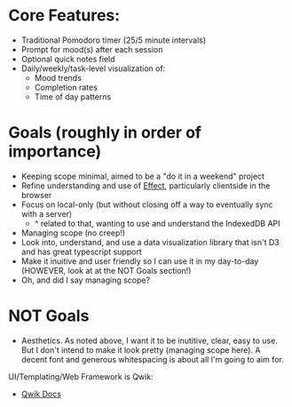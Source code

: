 # Core Features:

- Traditional Pomodoro timer (25/5 minute intervals)
- Prompt for mood(s) after each session
- Optional quick notes field
- Daily/weekly/task-level visualization of:
    - Mood trends
    - Completion rates
    - Time of day patterns


# Goals (roughly in order of importance)
- Keeping scope minimal, aimed to be a "do it in a weekend" project
- Refine understanding and use of [Effect](https://effect.website), particularly clientside in the browser
- Focus on local-only (but without closing off a way to eventually sync with a server)
    - ^ related to that, wanting to use and understand the IndexedDB API  
- Managing scope (no creep!)
- Look into, understand, and use a data visualization library that isn't D3 and has great typescript support
- Make it inuitive and user friendly so I can use it in my day-to-day (HOWEVER, look at at the NOT Goals section!)
- Oh, and did I say managing scope?

# NOT Goals
- Aesthetics. As noted above, I want it to be inutitive, clear, easy to use. But I don't intend to make it look pretty (managing scope here). A decent font and generous whitespacing is about all I'm going to aim for.




UI/Templating/Web Framework is Qwik:
- [Qwik Docs](https://qwik.dev/)